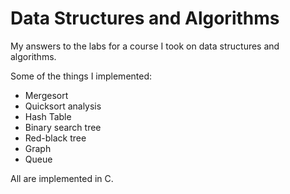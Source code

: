 # Data Structures and Algorithms
My answers to the labs for a course I took on data structures and algorithms.

Some of the things I implemented:


- Mergesort 
- Quicksort analysis
- Hash Table
- Binary search tree
- Red-black tree
- Graph
- Queue

All are implemented in C.
